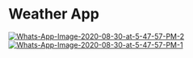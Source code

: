 # Weather App



<a href=""><img src="https://i.ibb.co/vkT40ZQ/Whats-App-Image-2020-08-30-at-5-47-57-PM-2.jpg" width:100px alt="Whats-App-Image-2020-08-30-at-5-47-57-PM-2" border="0"></a>
<a href=""><img src="https://i.ibb.co/hc9b8sh/Whats-App-Image-2020-08-30-at-5-47-57-PM-1.jpg" width:100px alt="Whats-App-Image-2020-08-30-at-5-47-57-PM-1" border="0"></a>
